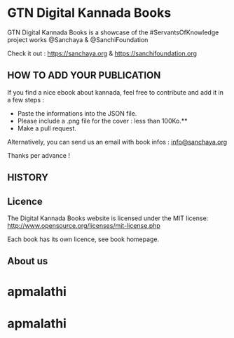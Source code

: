 # GTN Digital Kannada Books

GTN Digital Kannada Books is a showcase of the #ServantsOfKnowledge project works @Sanchaya & @SanchiFoundation

Check it out : https://sanchaya.org & https://sanchifoundation.org


## HOW TO ADD YOUR PUBLICATION

If you find a nice ebook about kannada, feel free to contribute and add it in a few steps :

- Paste the informations into the JSON file.
- Please include a .png file for the cover : less than 100Ko.**
- Make a pull request.

Alternatively, you can send us an email with book infos : info@sanchaya.org

Thanks per advance !


## HISTORY




## Licence

The Digital Kannada Books website is licensed under the MIT license: http://www.opensource.org/licenses/mit-license.php

Each book has its own licence, see book homepage.

## About us
# apmalathi
# apmalathi
